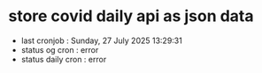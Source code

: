 # store covid daily api as json data

- last cronjob : Sunday, 27 July 2025 13:29:31
- status og cron : error
- status daily cron : error
      
      